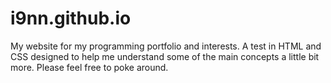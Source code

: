 # i9nn.github.io
My website for my programming portfolio and interests. A test in HTML and CSS designed to help me understand some of the 
main concepts a little bit more. Please feel free to poke around. 
